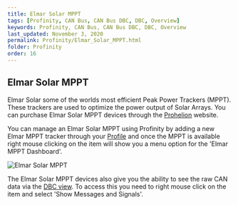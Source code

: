 ```yaml
---
title: Elmar Solar MPPT
tags: [Profinity, CAN Bus, CAN Bus DBC, DBC, Overview]
keywords: Profinity, CAN Bus, CAN Bus DBC, DBC, Overview
last_updated: November 3, 2020
permalink: Profinity/Elmar_Solar_MPPT.html
folder: Profinity
order: 16
---
```


## Elmar Solar MPPT

Elmar Solar some of the worlds most efficient Peak Power Trackers (MPPT).  These trackers are used to optimize the power output of Solar Arrays.  You can purchase Elmar Solar MPPT devices through the [Prohelion](https://www.prohelion.com) website.

You can manage an Elmar Solar MPPT using Profinity by adding a new Elmar MPPT tracker through your [Profile](Profiles.html) and once the MPPT is available right mouse clicking on the item will show you a menu option for the 'Elmar MPPT Dashboard'.

![Elmar Solar MPPT](../images/Profinity/elmar_mppt.png)

The Elmar Solar MPPT devices also give you the ability to see the raw CAN data via the [DBC view](CAN_Bus_DBC.html).  To access this you need to right mouse click on the item and select 'Show Messages and Signals'.